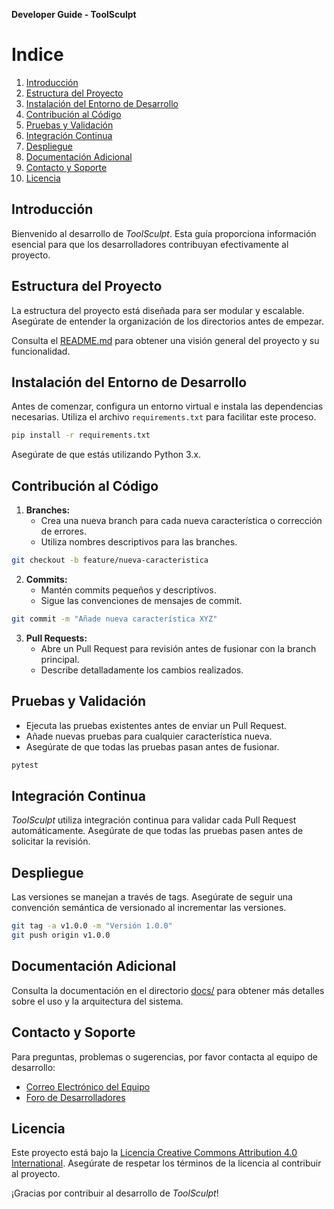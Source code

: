 **Developer Guide - ToolSculpt**

# Indice

1. [Introducción](#introducción)
2. [Estructura del Proyecto](#estructura-del-proyecto)
3. [Instalación del Entorno de Desarrollo](#instalación-del-entorno-de-desarrollo)
4. [Contribución al Código](#contribución-al-código)
5. [Pruebas y Validación](#pruebas-y-validación)
6. [Integración Continua](#integración-continua)
7. [Despliegue](#despliegue)
8. [Documentación Adicional](#documentación-adicional)
9. [Contacto y Soporte](#contacto-y-soporte)
10. [Licencia](#licencia)

## Introducción

Bienvenido al desarrollo de *ToolSculpt*. Esta guía proporciona información esencial para que los desarrolladores contribuyan efectivamente al proyecto.

## Estructura del Proyecto

La estructura del proyecto está diseñada para ser modular y escalable. Asegúrate de entender la organización de los directorios antes de empezar.

Consulta el [README.md](../README.md) para obtener una visión general del proyecto y su funcionalidad.

## Instalación del Entorno de Desarrollo

Antes de comenzar, configura un entorno virtual e instala las dependencias necesarias. Utiliza el archivo `requirements.txt` para facilitar este proceso.

```bash
pip install -r requirements.txt
```

Asegúrate de que estás utilizando Python 3.x.

## Contribución al Código

1. **Branches:**
   - Crea una nueva branch para cada nueva característica o corrección de errores.
   - Utiliza nombres descriptivos para las branches.

```bash
git checkout -b feature/nueva-caracteristica
```

2. **Commits:**
   - Mantén commits pequeños y descriptivos.
   - Sigue las convenciones de mensajes de commit.

```bash
git commit -m "Añade nueva característica XYZ"
```

3. **Pull Requests:**
   - Abre un Pull Request para revisión antes de fusionar con la branch principal.
   - Describe detalladamente los cambios realizados.

## Pruebas y Validación

- Ejecuta las pruebas existentes antes de enviar un Pull Request.
- Añade nuevas pruebas para cualquier característica nueva.
- Asegúrate de que todas las pruebas pasan antes de fusionar.

```bash
pytest
```

## Integración Continua

*ToolSculpt* utiliza integración continua para validar cada Pull Request automáticamente. Asegúrate de que todas las pruebas pasen antes de solicitar la revisión.

## Despliegue

Las versiones se manejan a través de tags. Asegúrate de seguir una convención semántica de versionado al incrementar las versiones.

```bash
git tag -a v1.0.0 -m "Versión 1.0.0"
git push origin v1.0.0
```

## Documentación Adicional

Consulta la documentación en el directorio [docs/](docs/) para obtener más detalles sobre el uso y la arquitectura del sistema.

## Contacto y Soporte

Para preguntas, problemas o sugerencias, por favor contacta al equipo de desarrollo:

- [Correo Electrónico del Equipo](mailto:devteam@toolsculpt.com)
- [Foro de Desarrolladores](https://forums.toolsculpt.com)

## Licencia

Este proyecto está bajo la [Licencia Creative Commons Attribution 4.0 International](../LICENSE). Asegúrate de respetar los términos de la licencia al contribuir al proyecto.

¡Gracias por contribuir al desarrollo de *ToolSculpt*!
